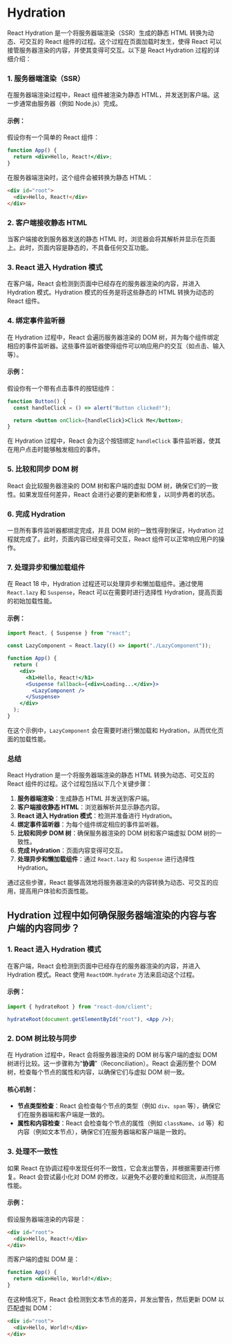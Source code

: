 # Hydration

React Hydration 是一个将服务器端渲染（SSR）生成的静态 HTML 转换为动态、可交互的 React 组件的过程。这个过程在页面加载时发生，使得 React 可以接管服务器渲染的内容，并使其变得可交互。以下是 React Hydration 过程的详细介绍：

### 1. 服务器端渲染（SSR）

在服务器端渲染过程中，React 组件被渲染为静态 HTML，并发送到客户端。这一步通常由服务器（例如 Node.js）完成。

#### 示例：

假设你有一个简单的 React 组件：

```jsx
function App() {
  return <div>Hello, React!</div>;
}
```

在服务器端渲染时，这个组件会被转换为静态 HTML：

```html
<div id="root">
  <div>Hello, React!</div>
</div>
```

### 2. 客户端接收静态 HTML

当客户端接收到服务器发送的静态 HTML 时，浏览器会将其解析并显示在页面上。此时，页面内容是静态的，不具备任何交互功能。

### 3. React 进入 Hydration 模式

在客户端，React 会检测到页面中已经存在的服务器渲染的内容，并进入 Hydration 模式。Hydration 模式的任务是将这些静态的 HTML 转换为动态的 React 组件。

### 4. 绑定事件监听器

在 Hydration 过程中，React 会遍历服务器渲染的 DOM 树，并为每个组件绑定相应的事件监听器。这些事件监听器使得组件可以响应用户的交互（如点击、输入等）。

#### 示例：

假设你有一个带有点击事件的按钮组件：

```jsx
function Button() {
  const handleClick = () => alert("Button clicked!");

  return <button onClick={handleClick}>Click Me</button>;
}
```

在 Hydration 过程中，React 会为这个按钮绑定 `handleClick` 事件监听器，使其在用户点击时能够触发相应的事件。

### 5. 比较和同步 DOM 树

React 会比较服务器渲染的 DOM 树和客户端的虚拟 DOM 树，确保它们的一致性。如果发现任何差异，React 会进行必要的更新和修复，以同步两者的状态。

### 6. 完成 Hydration

一旦所有事件监听器都绑定完成，并且 DOM 树的一致性得到保证，Hydration 过程就完成了。此时，页面内容已经变得可交互，React 组件可以正常响应用户的操作。

### 7. 处理异步和懒加载组件

在 React 18 中，Hydration 过程还可以处理异步和懒加载组件。通过使用 `React.lazy` 和 `Suspense`，React 可以在需要时进行选择性 Hydration，提高页面的初始加载性能。

#### 示例：

```jsx
import React, { Suspense } from "react";

const LazyComponent = React.lazy(() => import("./LazyComponent"));

function App() {
  return (
    <div>
      <h1>Hello, React!</h1>
      <Suspense fallback={<div>Loading...</div>}>
        <LazyComponent />
      </Suspense>
    </div>
  );
}
```

在这个示例中，`LazyComponent` 会在需要时进行懒加载和 Hydration，从而优化页面的加载性能。

### 总结

React Hydration 是一个将服务器端渲染的静态 HTML 转换为动态、可交互的 React 组件的过程。这个过程包括以下几个关键步骤：

1. **服务器端渲染**：生成静态 HTML 并发送到客户端。
2. **客户端接收静态 HTML**：浏览器解析并显示静态内容。
3. **React 进入 Hydration 模式**：检测并准备进行 Hydration。
4. **绑定事件监听器**：为每个组件绑定相应的事件监听器。
5. **比较和同步 DOM 树**：确保服务器渲染的 DOM 树和客户端虚拟 DOM 树的一致性。
6. **完成 Hydration**：页面内容变得可交互。
7. **处理异步和懒加载组件**：通过 `React.lazy` 和 `Suspense` 进行选择性 Hydration。

通过这些步骤，React 能够高效地将服务器渲染的内容转换为动态、可交互的应用，提高用户体验和页面性能。

## Hydration 过程中如何确保服务器端渲染的内容与客户端的内容同步？

### 1. React 进入 Hydration 模式

在客户端，React 会检测到页面中已经存在的服务器渲染的内容，并进入 Hydration 模式。React 使用 `ReactDOM.hydrate` 方法来启动这个过程。

#### 示例：

```jsx
import { hydrateRoot } from "react-dom/client";

hydrateRoot(document.getElementById("root"), <App />);
```

### 2. DOM 树比较与同步

在 Hydration 过程中，React 会将服务器渲染的 DOM 树与客户端的虚拟 DOM 树进行比较。这一步骤称为“**协调**”（Reconciliation）。React 会遍历整个 DOM 树，检查每个节点的属性和内容，以确保它们与虚拟 DOM 树一致。

#### 核心机制：

- **节点类型检查**：React 会检查每个节点的类型（例如 `div`、`span` 等），确保它们在服务器端和客户端是一致的。
- **属性和内容检查**：React 会检查每个节点的属性（例如 `className`、`id` 等）和内容（例如文本节点），确保它们在服务器端和客户端是一致的。

### 3. 处理不一致性

如果 React 在协调过程中发现任何不一致性，它会发出警告，并根据需要进行修复。React 会尝试最小化对 DOM 的修改，以避免不必要的重绘和回流，从而提高性能。

#### 示例：

假设服务器端渲染的内容是：

```html
<div id="root">
  <div>Hello, React!</div>
</div>
```

而客户端的虚拟 DOM 是：

```jsx
function App() {
  return <div>Hello, World!</div>;
}
```

在这种情况下，React 会检测到文本节点的差异，并发出警告，然后更新 DOM 以匹配虚拟 DOM：

```html
<div id="root">
  <div>Hello, World!</div>
</div>
```
